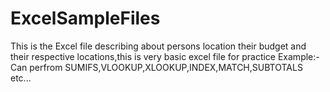 # ExcelSampleFiles
This is the Excel file describing about persons location their budget and their respective locations,this is very basic excel file for practice
Example:- Can perfrom SUMIFS,VLOOKUP,XLOOKUP,INDEX,MATCH,SUBTOTALS etc...
